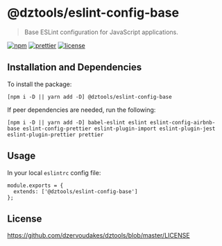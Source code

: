 # @dztools/eslint-config-base

> Base ESLint configuration for JavaScript applications.

[![npm](https://img.shields.io/npm/v/@dztools/eslint-config-base.svg)](https://www.npmjs.com/package/@dztools/eslint-config-base)
[![prettier](https://img.shields.io/badge/code_style-prettier-ff69b4.svg)](https://prettier.io/)
[![license](https://img.shields.io/badge/License-MIT-green.svg)](https://opensource.org/licenses/MIT)

## Installation and Dependencies

To install the package:

```
[npm i -D || yarn add -D] @dztools/eslint-config-base
```

If peer dependencies are needed, run the following:

```
[npm i -D || yarn add -D] babel-eslint eslint eslint-config-airbnb-base eslint-config-prettier eslint-plugin-import eslint-plugin-jest eslint-plugin-prettier prettier
```

## Usage

In your local `eslintrc` config file:

```
module.exports = {
  extends: ['@dztools/eslint-config-base']
};
```

## License

https://github.com/dzervoudakes/dztools/blob/master/LICENSE
